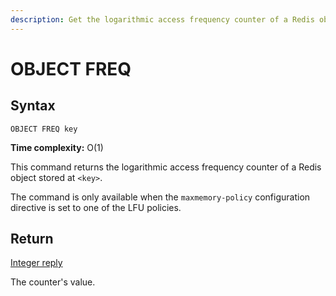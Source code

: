 ```yaml
---
description: Get the logarithmic access frequency counter of a Redis object
---
```


# OBJECT FREQ

## Syntax

    OBJECT FREQ key

**Time complexity:** O(1)

This command returns the logarithmic access frequency counter of a Redis object stored at `<key>`.

The command is only available when the `maxmemory-policy` configuration directive is set to one of the LFU policies.

## Return

[Integer reply](https://redis.io/docs/reference/protocol-spec#resp-integers)

The counter's value.